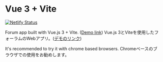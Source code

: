 # Vue 3 + Vite

[![Netlify Status](https://api.netlify.com/api/v1/badges/f520f3e2-e903-4229-a6c0-502bfa7aab6b/deploy-status)](https://app.netlify.com/sites/vorum/deploys)


Forum app built with Vue.js 3 + Vite. ([Demo link](https://vorum.netlify.app))
Vue.js 3とViteを使用したフォーラムのWebアプリ。([デモのリンク](https://vorum.netlify.app))

It's recommended to try it with chrome based browsers.
Chromeベースのブラウザでの使用をお勧めします。
